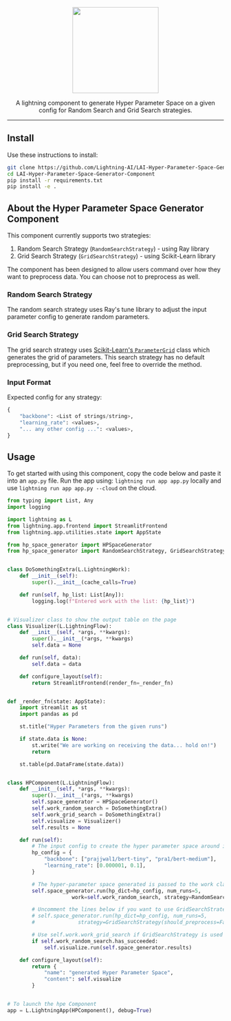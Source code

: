 <div align="center">
<img src="https://pl-bolts-doc-images.s3.us-east-2.amazonaws.com/lai.png" width="200px">

A lightning component to generate Hyper Parameter Space on a given config for Random Search and Grid Search strategies.

______________________________________________________________________

</div>

## Install

Use these instructions to install:

```bash
git clone https://github.com/Lightning-AI/LAI-Hyper-Parameter-Space-Generator-Component.git
cd LAI-Hyper-Parameter-Space-Generator-Component
pip install -r requirements.txt
pip install -e .
```

## About the Hyper Parameter Space Generator Component

This component currently supports two strategies:

1. Random Search Strategy (`RandomSearchStrategy`) - using Ray library
2. Grid Search Strategy (`GridSearchStrategy`) - using Scikit-Learn library

The component has been designed to allow users command over how they want to preprocess data. You can choose not to preprocess as well.

### Random Search Strategy

The random search strategy uses Ray's tune library to adjust the input parameter config to generate random parameters.

### Grid Search Strategy

The grid search strategy uses [Scikit-Learn's `ParameterGrid`](https://scikit-learn.org/stable/modules/generated/sklearn.model_selection.ParameterGrid.html) class which generates the grid of parameters. This search strategy has no default preprocessing, but if you need one, feel free to override the method.

### Input Format

Expected config for any strategy:

```python
{
    "backbone": <List of strings/string>,
    "learning_rate": <values>,
    "... any other config ...": <values>,
}
```

## Usage

To get started with using this component, copy the code below and paste it into an `app.py` file. Run the app using: `lightning run app app.py` locally and use `lightning run app app.py --cloud` on the cloud.

```python
from typing import List, Any
import logging

import lightning as L
from lightning.app.frontend import StreamlitFrontend
from lightning.app.utilities.state import AppState

from hp_space_generator import HPSpaceGenerator
from hp_space_generator import RandomSearchStrategy, GridSearchStrategy


class DoSomethingExtra(L.LightningWork):
    def __init__(self):
        super().__init__(cache_calls=True)

    def run(self, hp_list: List[Any]):
        logging.log(f"Entered work with the list: {hp_list}")


# Visualizer class to show the output table on the page
class Visualizer(L.LightningFlow):
    def __init__(self, *args, **kwargs):
        super().__init__(*args, **kwargs)
        self.data = None

    def run(self, data):
        self.data = data

    def configure_layout(self):
        return StreamlitFrontend(render_fn=_render_fn)


def _render_fn(state: AppState):
    import streamlit as st
    import pandas as pd

    st.title("Hyper Parameters from the given runs")

    if state.data is None:
        st.write("We are working on receiving the data... hold on!")
        return

    st.table(pd.DataFrame(state.data))


class HPComponent(L.LightningFlow):
    def __init__(self, *args, **kwargs):
        super().__init__(*args, **kwargs)
        self.space_generator = HPSpaceGenerator()
        self.work_random_search = DoSomethingExtra()
        self.work_grid_search = DoSomethingExtra()
        self.visualize = Visualizer()
        self.results = None

    def run(self):
        # The input config to create the hyper parameter space around it
        hp_config = {
            "backbone": ["prajjwal1/bert-tiny", "pra1/bert-medium"],
            "learning_rate": [0.000001, 0.1],
        }

        # The hyper-parameter space generated is passed to the work class
        self.space_generator.run(hp_dict=hp_config, num_runs=5,
                     work=self.work_random_search, strategy=RandomSearchStrategy(should_preprocess=True))

        # Uncomment the lines below if you want to use GridSearchStrategy
        # self.space_generator.run(hp_dict=hp_config, num_runs=5,
        #              strategy=GridSearchStrategy(should_preprocess=False), work=self.work_grid_search)

        # Use self.work.work_grid_search if GridSearchStrategy is used
        if self.work_random_search.has_succeeded:
            self.visualize.run(self.space_generator.results)

    def configure_layout(self):
        return {
            "name": "generated Hyper Parameter Space",
            "content": self.visualize
        }


# To launch the hpe Component
app = L.LightningApp(HPComponent(), debug=True)
```